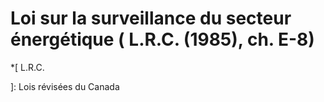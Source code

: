 #  Loi sur la surveillance du secteur énergétique (  L.R.C.  (1985), ch. E-8)

  *[
 L.R.C.

]: Lois révisées du Canada

